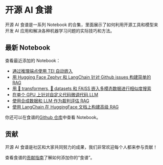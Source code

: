 # 开源 AI 食谱

开源 AI 食谱是一系列 Notebook 的合集，里面展示了如何利用开源工具和模型来开发 AI 应用和解决各种机器学习问题的实际技巧和方法。

## 最新 Notebook

查看最近添加的 Notebook：
- [通过推理端点使用 TEI 自动嵌入](automatic_embedding_tei_inference_endpoints)
- [用 Hugging Face Zephyr 和 LangChain 针对 Github issues 构建简单的 RAG](rag_zephyr_langchain)
- [用 🤗 transformers, 🤗 datasets 和 FAISS 嵌入多模态数据进行相似度搜索](faiss_with_hf_datasets_and_clip)
- [在单个 GPU 上针对自定义代码微调代码 LLM](fine_tuning_code_llm_on_single_gpu)
- [使用合成数据和 LLM 作为裁判评估 RAG](rag_evaluation)
- [使用 LangChain 在 HuggingFace 文档上构建高级 RAG](advanced_rag)

你还可以在食谱的[Github 仓库](https://github.com/huggingface/cookbook)中查看 Notebook。

## 贡献

开源 AI 食谱是社区和大家共同努力的成果，我们非常欢迎每个人都来参与贡献！


查看食谱的[贡献指南](https://github.com/huggingface/cookbook/blob/main/README.md)了解如何添加你的“食谱”。
